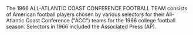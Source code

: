 The 1966 ALL-ATLANTIC COAST CONFERENCE FOOTBALL TEAM consists of American football players chosen by various selectors for their All-Atlantic Coast Conference ("ACC") teams for the 1966 college football season. Selectors in 1966 included the Associated Press (AP).
